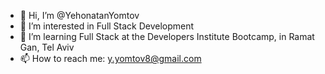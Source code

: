 - 👋 Hi, I’m @YehonatanYomtov
- 👀 I’m interested in Full Stack Development
- 🌱 I’m learning Full Stack at the Developers Institute Bootcamp, in Ramat Gan, Tel Aviv
- 📫 How to reach me: y.yomtov8@gmail.com

<!---
YehonatanYomtov/YehonatanYomtov is a ✨ special ✨ repository because its `README.md` (this file) appears on your GitHub profile.
You can click the Preview link to take a look at your changes.
--->
